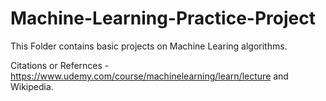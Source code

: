 # Machine-Learning-Practice-Project

This Folder contains basic projects on Machine Learing algorithms.

Citations or Refernces - https://www.udemy.com/course/machinelearning/learn/lecture and Wikipedia.
